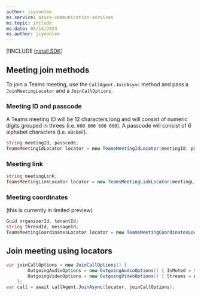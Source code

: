 ```yaml
---
author: jiyoonlee
ms.service: azure-communication-services
ms.topic: include
ms.date: 05/14/2024
ms.author: jiyoonlee
---
```

[!INCLUDE [Install SDK](../install-sdk/install-sdk-windows.md)]

## Meeting join methods
To join a Teams meeting, use the `CallAgent.JoinAsync` method and pass a `JoinMeetingLocator` and a `JoinCallOptions`.

### Meeting ID and passcode
A Teams meeting ID will be 12 characters long and will consist of numeric digits grouped in threes (i.e. `000 000 000 000`).
A passcode will consist of 6 alphabet characters (i.e. `aBcDeF`).

```cs
string meetingId, passcode; 
TeamsMeetingIdLocator locator = new TeamsMeetingIdLocator(meetingId, passcode);
```

### Meeting link
```cs
string meetingLink; 
TeamsMeetingLinkLocator locator = new TeamsMeetingLinkLocator(meetingLink);
```

### Meeting coordinates 
(this is currently in limited preview)

```cs
Guid organizerId, tenantId;
string threadId, messageId;
TeamsMeetingCoordinatesLocator locator = new TeamsMeetingCoordinatesLocator(threadId, organizerId, tenantId, messageId);
```

## Join meeting using locators
```cs
var joinCallOptions = new JoinCallOptions() {
        OutgoingAudioOptions = new OutgoingAudioOptions() { IsMuted = true },
        OutgoingVideoOptions = new OutgoingVideoOptions() { Streams = new OutgoingVideoStream[] { cameraStream } }
    };
var call = await callAgent.JoinAsync(locator, joinCallOptions);
```